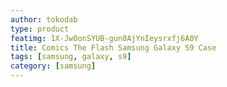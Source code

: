 ```yaml
---
author: tokodab
type: product
featimg: 1X-JwOonSYUB-gun0AjYnIeysrxfj6A0Y
title: Comics The Flash Samsung Galaxy S9 Case
tags: [samsung, galaxy, s9]
category: [samsung]
---
```

